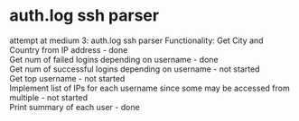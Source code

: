 # auth.log ssh parser
attempt at medium 3: auth.log ssh parser
Functionality:
Get City and Country from IP address - done <br />
Get num of failed logins depending on username - done <br />
Get num of successful logins depending on username - not started <br />
Get top username - not started <br />
Implement list of IPs for each username since some may be accessed from multiple - not started <br />
Print summary of each user - done <br />